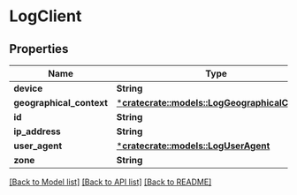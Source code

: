 # LogClient

## Properties
Name | Type | Description | Notes
------------ | ------------- | ------------- | -------------
**device** | **String** |  | [optional] 
**geographical_context** | [***cratecrate::models::LogGeographicalContext**](LogGeographicalContext.md) |  | [optional] 
**id** | **String** |  | [optional] 
**ip_address** | **String** |  | [optional] 
**user_agent** | [***cratecrate::models::LogUserAgent**](LogUserAgent.md) |  | [optional] 
**zone** | **String** |  | [optional] 

[[Back to Model list]](../README.md#documentation-for-models) [[Back to API list]](../README.md#documentation-for-api-endpoints) [[Back to README]](../README.md)


